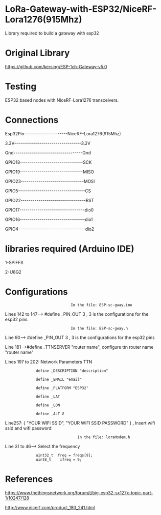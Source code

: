 # LoRa-Gateway-with-ESP32/NiceRF-Lora1276(915Mhz)
 Library required to build a gateway with esp32
 
Original Library
=====================================================

https://github.com/kersing/ESP-1ch-Gateway-v5.0

Testing
=====================================================

ESP32 based nodes with NiceRF-Lora1276 transceivers.

Connections
=====================================================

Esp32Pin----------------------NiceRF-Lora1276(915Mhz)

3.3V----------------------------------3.3V

Gnd-----------------------------------Gnd

GPIO18--------------------------------SCK

GPIO19--------------------------------MISO

GPIO23--------------------------------MOSI

GPIO5----------------------------------CS

GPIO22---------------------------------RST

GPIO17---------------------------------dio0

GPIO16---------------------------------dio1

GPIO4----------------------------------dio2

libraries required (Arduino IDE)
=====================================================

1-SPIFFS

2-U8G2
 
Configurations
===================================================== 

                                  In the file: ESP-sc-gway.ino

Lines 142 to 147--> #define _PIN_OUT 3 , 3 is the configurations for the esp32 pins

                                  In the file: ESP-sc-gway.h

Line 90--> #define _PIN_OUT 3 , 3 is the configurations for the esp32 pins

Line 181-->#define _TTNSERVER "router name", configure ttn router name "router name"

Lines 197 to 202: Network Parameters TTN

                  define _DESCRIPTION "description"
                  
                  define _EMAIL "email"
                  
                  define _PLATFORM "ESP32"
                  
                  define _LAT 
                  
                  define _LON 
                  
                  define _ALT 8
                  
            
Line257: { "YOUR WIFI SSID", "YOUR WIFI SSID PASSWORD" } , Insert wifi ssid and wifi password

                                     In the file: loraModem.h

Line 31 to 46--> Select the frequency

                  uint32_t  freq = freqs[9];
                  uint8_t	 ifreq = 9;
    

References
===================================================== 

https://www.thethingsnetwork.org/forum/t/big-esp32-sx127x-topic-part-1/10247/128

http://www.nicerf.com/product_180_241.html

